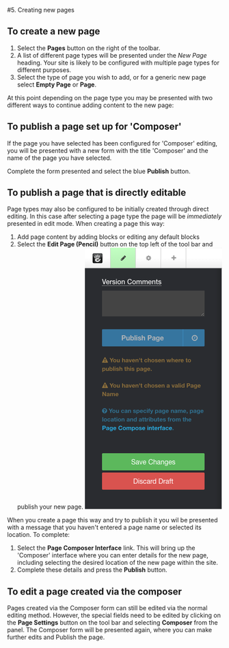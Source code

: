 #5. Creating new pages

## To create a new page

1. Select the **Pages** button on the right of the toolbar.
2. A list of different page types will be presented under the *New Page* heading.
Your site is likely to be configured with multiple page types for different purposes.
3. Select the type of page you wish to add, or for a generic new page select **Empty Page** or **Page**.

At this point depending on the page type you may be presented with two different ways to continue adding content to the new page:

## To publish a page set up for 'Composer'

If the page you have selected has been configured for 'Composer' editing, you will be presented with a new form with the title 'Composer' and the name of the page you have selected.

Complete the form presented and select the blue **Publish** button. 

## To publish a page that is directly editable
Page types may also be configured to be initially created through direct editing. In this case after selecting a page type the page will be *immediately* presented in edit mode. When creating a page this way:

1. Add page content by adding blocks or editing any default blocks
2. Select the **Edit Page (Pencil)** button on the top left of the tool bar and publish your new page.
![](/assets/publishpage.png)

When you create a page this way and try to publish it you wil be presented with a message that you haven't entered a page name or selected its location. To complete:

1. Select the **Page Composer Interface** link. This will bring up the 'Composer' interface where you can enter details for the new page, including selecting the desired location of the new page within the site.
2. Complete these details and press the **Publish** button.

## To edit a page created via the composer

Pages created via the Composer form can still be edited via the normal editing method. However, the special fields need to be edited by clicking on the **Page Settings** button on the tool bar and selecting **Composer** from the panel. The Composer form will be presented again, where you can make further edits and Publish the page.
